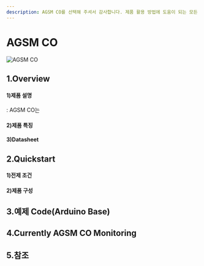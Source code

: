 ```yaml
---
description: AGSM CO를 선택해 주셔서 감사합니다. 제품 활용 방법에 도움이 되는 모든 문서를 제공합니다.
---
```


# AGSM CO

![AGSM CO](<../../.gitbook/assets/list\_02s 250x250.jpg>)

## 1.Overview

#### 1)제품 설명

: AGSM CO는

#### 2)제품 특징

#### 3)Datasheet

## 2.Quickstart

#### 1)전제 조건

#### 2)제품 구성

## 3.예제 Code(Arduino Base)

## 4.Currently AGSM CO Monitoring

## 5.참조

